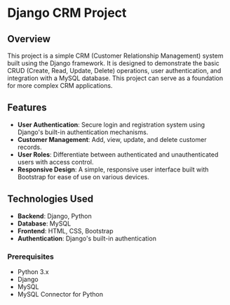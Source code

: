 # Django CRM Project

## Overview
This project is a simple CRM (Customer Relationship Management) system built using the Django framework.
It is designed to demonstrate the basic CRUD (Create, Read, Update, Delete) operations, user authentication, and integration with a MySQL database. 
This project can serve as a foundation for more complex CRM applications.

## Features
- **User Authentication**: Secure login and registration system using Django's built-in authentication mechanisms.
- **Customer Management**: Add, view, update, and delete customer records.
- **User Roles**: Differentiate between authenticated and unauthenticated users with access control.
- **Responsive Design**: A simple, responsive user interface built with Bootstrap for ease of use on various devices.

## Technologies Used
- **Backend**: Django, Python
- **Database**: MySQL
- **Frontend**: HTML, CSS, Bootstrap
- **Authentication**: Django's built-in authentication



### Prerequisites
- Python 3.x
- Django
- MySQL
- MySQL Connector for Python


